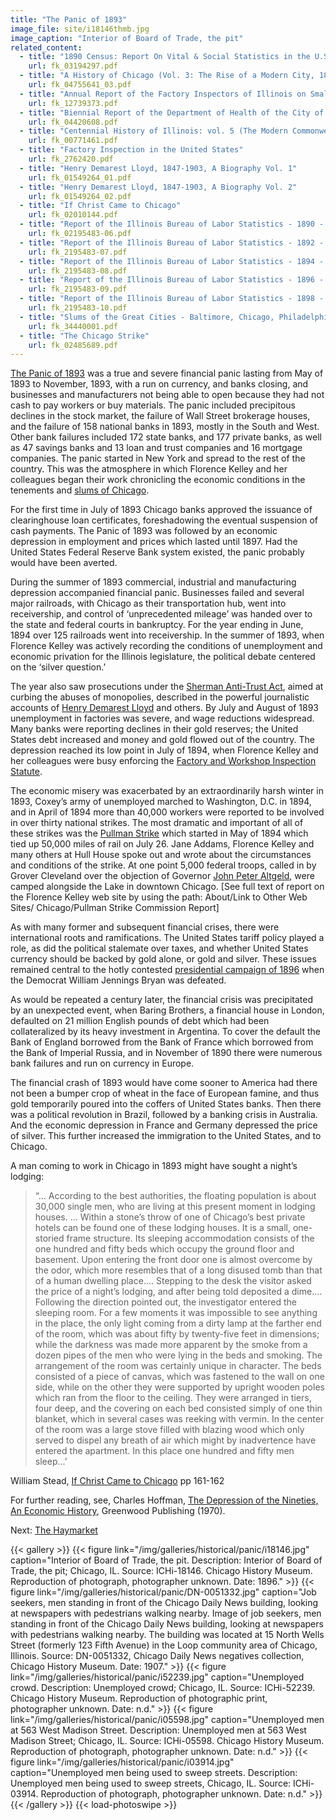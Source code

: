 ```yaml
---
title: "The Panic of 1893"
image_file: site/i18146thmb.jpg
image_caption: "Interior of Board of Trade, the pit"
related_content:
  - title: "1890 Census: Report On Vital & Social Statistics in the U.S"
    url: fk_03194297.pdf
  - title: "A History of Chicago (Vol. 3: The Rise of a Modern City, 1871-1893)"
    url: fk_04755641_03.pdf
  - title: "Annual Report of the Factory Inspectors of Illinois on Small Pox in the Tenement House Sweat-Shops of Chicago (First Special Report)"
    url: fk_12739373.pdf
  - title: "Biennial Report of the Department of Health of the City of Chicago 1895-96"
    url: fk_04420608.pdf
  - title: "Centennial History of Illinois: vol. 5 (The Modern Commonwealth, 1893-1918)"
    url: fk_00771461.pdf
  - title: "Factory Inspection in the United States"
    url: fk_2762420.pdf
  - title: "Henry Demarest Lloyd, 1847-1903, A Biography Vol. 1"
    url: fk_01549264_01.pdf
  - title: "Henry Demarest Lloyd, 1847-1903, A Biography Vol. 2"
    url: fk_01549264_02.pdf
  - title: "If Christ Came to Chicago"
    url: fk_02010144.pdf
  - title: "Report of the Illinois Bureau of Labor Statistics - 1890 - 6th Biennial"
    url: fk_02195483-06.pdf
  - title: "Report of the Illinois Bureau of Labor Statistics - 1892 - 7th Biennial"
    url: fk_2195483-07.pdf
  - title: "Report of the Illinois Bureau of Labor Statistics - 1894 - 8th Biennial"
    url: fk_2195483-08.pdf
  - title: "Report of the Illinois Bureau of Labor Statistics - 1896 - 9th Biennial"
    url: fk_2195483-09.pdf
  - title: "Report of the Illinois Bureau of Labor Statistics - 1898 - 10th Biennial"
    url: fk_2195483-10.pdf
  - title: "Slums of the Great Cities - Baltimore, Chicago, Philadelphia & New York"
    url: fk_34440001.pdf
  - title: "The Chicago Strike"
    url: fk_02485689.pdf
---
```


[The Panic of 1893](https://en.wikipedia.org/wiki/Panic_of_1893) was a true and severe financial panic lasting from May of 1893 to November, 1893, with a run on currency, and banks closing, and businesses and manufacturers not being able to open because they had not cash to pay workers or buy materials. The panic included precipitous declines in the stock market, the failure of Wall Street brokerage houses, and the failure of 158 national banks in 1893, mostly in the South and West. Other bank failures included 172 state banks, and 177 private banks, as well as 47 savings banks and 13 loan and trust companies and 16 mortgage companies. The panic started in New York and spread to the rest of the country. This was the atmosphere in which Florence Kelley and her colleagues began their work chronicling the economic conditions in the tenements and [slums of Chicago](/documents/fk_34440001.pdf).

For the first time in July of 1893 Chicago banks approved the issuance of clearinghouse loan certificates, foreshadowing the eventual suspension of cash payments. The Panic of 1893 was followed by an economic depression in employment and prices which lasted until 1897. Had the United States Federal Reserve Bank system existed, the panic probably would have been averted.

During the summer of 1893 commercial, industrial and manufacturing depression accompanied financial panic. Businesses failed and several major railroads, with Chicago as their transportation hub, went into receivership, and control of ‘unprecedented mileage’ was handed over to the state and federal courts in bankruptcy. For the year ending in June, 1894 over 125 railroads went into receivership. In the summer of 1893, when Florence Kelley was actively recording the conditions of unemployment and economic privation for the Illinois legislature, the political debate centered on the ‘silver question.’

The year also saw prosecutions under the [Sherman Anti-Trust Act](https://www.ourdocuments.gov/doc.php?flash=false&doc=51&page=transcript), aimed at curbing the abuses of monopolies, described in the powerful journalistic accounts of [Henry Demarest Lloyd](/florence/lloyd) and others. By July and August of 1893 unemployment in factories was severe, and wage reductions widespread. Many banks were reporting declines in their gold reserves; the United States debt increased and money and gold flowed out of the country. The depression reached its low point in July of 1894, when Florence Kelley and her colleagues were busy enforcing the [Factory and Workshop Inspection Statute](/documents/fk_12739373.pdf).

The economic misery was exacerbated by an extraordinarily harsh winter in 1893, Coxey’s army of unemployed marched to Washington, D.C. in 1894, and in April of 1894 more than 40,000 workers were reported to be involved in over thirty national strikes. The most dramatic and important of all of these strikes was the [Pullman Strike](http://www.encyclopedia.chicagohistory.org/pages/1029.html) which started in May of 1894 which tied up 50,000 miles of rail on July 26. Jane Addams, Florence Kelley and many others at Hull House spoke out and wrote about the circumstances and conditions of the strike. At one point 5,000 federal troops, called in by Grover Cleveland over the objection of Governor [John Peter Altgeld](/historical/altgeld), were camped alongside the Lake in downtown Chicago. [See full text of report on the Florence Kelley web site by using the path: About/Link to Other Web Sites/ Chicago/Pullman Strike Commission Report]


As with many former and subsequent financial crises, there were international roots and ramifications. The United States tariff policy played a role, as did the political stalemate over taxes, and whether United States currency should be backed by gold alone, or gold and silver. These issues remained central to the hotly contested [presidential campaign of 1896](/documents/fk_00796431.pdf) when the Democrat William Jennings Bryan was defeated.

As would be repeated a century later, the financial crisis was precipitated by an unexpected event, when Baring Brothers, a financial house in London, defaulted on 21 million English pounds of debt which had been collateralized by its heavy investment in Argentina. To cover the default the Bank of England borrowed from the Bank of France which borrowed from the Bank of Imperial Russia, and in November of 1890 there were numerous bank failures and run on currency in Europe.

The financial crash of 1893 would have come sooner to America had there not been a bumper crop of wheat in the face of European famine, and thus gold temporarily poured into the coffers of United States banks. Then there was a political revolution in Brazil, followed by a banking crisis in Australia. And the economic depression in France and Germany depressed the price of silver. This further increased the immigration to the United States, and to Chicago.

A man coming to work in Chicago in 1893 might have sought a night’s lodging:

>“... According to the best authorities, the floating population is about 30,000 single men, who are living at this present moment in lodging houses. ... Within a stone’s throw of one of Chicago’s best private hotels can be found one of these lodging houses. It is a small, one-storied frame structure. Its sleeping accommodation consists of the one hundred and fifty beds which occupy the ground floor and basement. Upon entering the front door one is almost overcome by the odor, which more resembles that of a long disused tomb than that of a human dwelling place.... Stepping to the desk the visitor asked the price of a night’s lodging, and after being told deposited a dime.... Following the direction pointed out, the investigator entered the sleeping room. For a few moments it was impossible to see anything in the place, the only light coming from a dirty lamp at the farther end of the room, which was about fifty by twenty-five feet in dimensions; while the darkness was made more apparent by the smoke from a dozen pipes of the men who were lying in the beds and smoking. The arrangement of the room was certainly unique in character. The beds consisted of a piece of canvas, which was fastened to the wall on one side, while on the other they were supported by upright wooden poles which ran from the floor to the ceiling. They were arranged in tiers, four deep, and the covering on each bed consisted simply of one thin blanket, which in several cases was reeking with vermin. In the center of the room was a large stove filled with blazing wood which only served to dispel any breath of air which might by inadvertence have entered the apartment. In this place one hundred and fifty men sleep...’

William Stead, [If Christ Came to Chicago](/documents/fk_02010144.pdf) pp 161-162

For further reading, see, Charles Hoffman, [The Depression of the Nineties, An Economic History](http://www.greenwood.com/catalog/HOD%252f.aspx), Greenwood Publishing (1970).

Next:  [The Haymarket](/historical/haymarket)

{{< gallery >}}
  {{< figure link="/img/galleries/historical/panic/i18146.jpg" caption="Interior of Board of Trade, the pit. Description: Interior of Board of Trade, the pit; Chicago, IL. Source: ICHi-18146. Chicago History Museum. Reproduction of photograph, photographer unknown. Date: 1896." >}}
  {{< figure link="/img/galleries/historical/panic/DN-0051332.jpg" caption="Job seekers, men standing in front of the Chicago Daily News building, looking at newspapers with pedestrians walking nearby. Image of job seekers, men standing in front of the Chicago Daily News building, looking at newspapers with pedestrians walking nearby. The building was located at 15 North Wells Street (formerly 123 Fifth Avenue) in the Loop community area of Chicago, Illinois. Source: DN-0051332, Chicago Daily News negatives collection, Chicago History Museum. Date: 1907." >}}
  {{< figure link="/img/galleries/historical/panic/i52239.jpg" caption="Unemployed crowd. Description: Unemployed crowd; Chicago, IL. Source: ICHi-52239. Chicago History Museum. Reproduction of photographic print, photographer unknown. Date: n.d." >}}
  {{< figure link="/img/galleries/historical/panic/i05598.jpg" caption="Unemployed men at 563 West Madison Street. Description: Unemployed men at 563 West Madison Street; Chicago, IL. Source: ICHi-05598. Chicago History Museum. Reproduction of photograph, photographer unknown. Date: n.d." >}}
  {{< figure link="/img/galleries/historical/panic/i03914.jpg" caption="Unemployed men being used to sweep streets. Description: Unemployed men being used to sweep streets, Chicago, IL. Source: ICHi-03914. Reproduction of photograph, photographer unknown. Date: n.d." >}}
{{< /gallery >}} {{< load-photoswipe >}}
